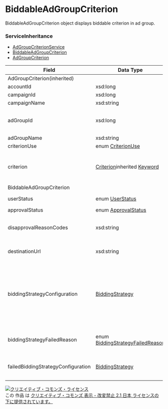# BiddableAdGroupCriterion
BiddableAdGroupCriterion object displays biddable criterion in ad group.
### ServiceInheritance
+ [AdGroupCriterionService](../services/AdGroupCriterionService.md)
+ [BiddableAdGroupCriterion](../services/BiddableAdGroupCriterion.md)
+ [AdGroupCriterion](../services/AdGroupCriterion.md)

| Field | Data Type | Description | Restrictions | 
|---|---|---|---|
| AdGroupCriterion(inherited)||||||
| accountId| xsd:long| Account ID| Req| ReqNotUpdatable| ReqNotUpdatable |
| campaignId| xsd:long| Campaign ID| Req| ReqNotUpdatable| ReqNotUpdatable |
| campaignName| xsd:string| Campaign name| Ignore| IgnoreNotUpdatable| IgnoreNotUpdatable |
| adGroupId| xsd:long| The ad group this criterion is in. This field is required and should not be null.| Req| ReqNotUpdatable| ReqNotUpdatable |
| adGroupName| xsd:string| AdGroup name| Ignore| IgnoreNotUpdatable| IgnoreNotUpdatable |
| criterionUse| enum <a href="./CriterionUse.md">CriterionUse</a>| biddable or negative| Req| IgnoreNotUpdatable| IgnoreNotUpdatable |
| criterion| <a href="./Criterion.md">Criterion</a>inherited <a href="./Keyword.md">Keyword</a>| The criterion part of the ad group criterion. This field is required and should not be null.| Req| ReqUpdatable| ReqNotUpdatable |
| BiddableAdGroupCriterion||||||
| userStatus| enum <a href="./UserStatus.md">UserStatus</a>| Current user set state of criterion.| Req| OptUpdatable| IgnoreNotUpdatable |
| approvalStatus| enum <a href="./ApprovalStatus.md">ApprovalStatus</a>| Approval status.| Ignore| IgnoreNotUpdatable| IgnoreNotUpdatable |
| disapprovalReasonCodes| xsd:string| <span>Reason code of reject. Please refer <a href="../../appendix/ed_reasons.md">Editorial Reason Text</a>.</span>| Ignore| IgnoreNotUpdatable| IgnoreNotUpdatable |
| destinationUrl| xsd:string| Destination URL at keyword level. (Custom URL).| Optnull| Opt| IgnoreNotUpdatable |
| biddingStrategyConfiguration| <a href="./BiddingStrategy_AdGroupCriterion.md">BiddingStrategy</a>| Auto bidding setting<br>*Reference only for BudgetOptimizer.<br>*Set "NONE" in biddingStrategyType to avoid Auto bidding setting.<br>*This will apply upper class Auto bidding as a default.| Opt| Opt(updatable)| - |
| biddingStrategyFailedReason| enum <a href="./BiddingStrategyFailedReason.md"> BiddingStrategyFailedReason </a>| Reason of Auto bidding failure<br>*Display only when failure occurs| -| -| - |
| failedBiddingStrategyConfiguration| <a href="./BiddingStrategy_AdGroupCriterion.md">BiddingStrategy</a>| Failure of Auto bidding<br>*Display only when failure occurs| -| -| - |
<a rel="license" href="http://creativecommons.org/licenses/by-nd/2.1/jp/"><img alt="クリエイティブ・コモンズ・ライセンス" style="border-width:0" src="https://i.creativecommons.org/l/by-nd/2.1/jp/88x31.png" /></a><br />この 作品 は <a rel="license" href="http://creativecommons.org/licenses/by-nd/2.1/jp/">クリエイティブ・コモンズ 表示 - 改変禁止 2.1 日本 ライセンスの下に提供されています。</a>
